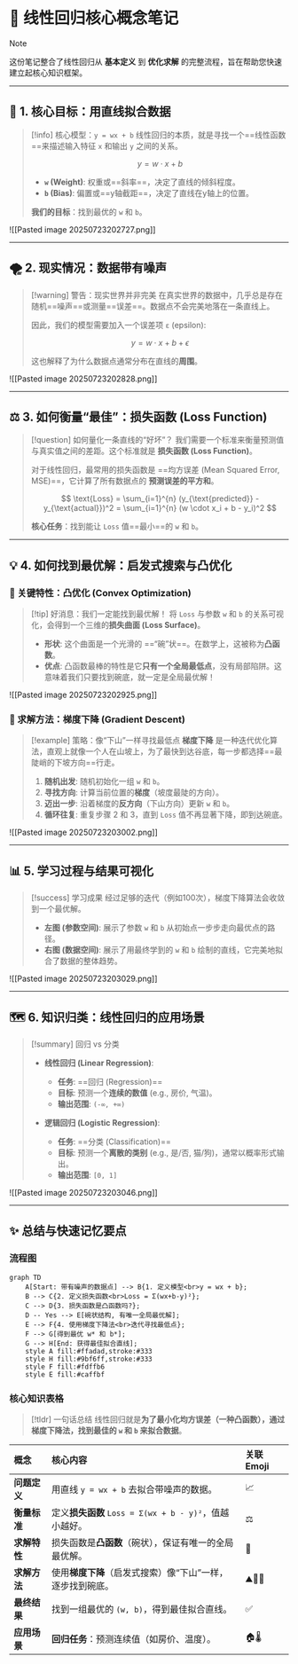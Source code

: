 # 🧠 线性回归核心概念笔记

> [!note]
> 这份笔记整合了线性回归从 **基本定义** 到 **优化求解** 的完整流程，旨在帮助您快速建立起核心知识框架。

---

## 🎯 1. 核心目标：用直线拟合数据

> [!info] 核心模型：`y = wx + b`
> 线性回归的本质，就是寻找一个==线性函数==来描述输入特征 `x` 和输出 `y` 之间的关系。
>
> $$
> y = w \cdot x + b
> $$
>
> - **`w` (Weight)**: 权重或==斜率==，决定了直线的倾斜程度。
> - **`b` (Bias)**: 偏置或==y轴截距==，决定了直线在y轴上的位置。
>
> **我们的目标**：找到最优的 `w` 和 `b`。

![[Pasted image 20250723202727.png]]

---

## 🌪️ 2. 现实情况：数据带有噪声

> [!warning] 警告：现实世界并非完美
> 在真实世界的数据中，几乎总是存在随机==噪声==或测量==误差==。数据点不会完美地落在一条直线上。
>
> 因此，我们的模型需要加入一个误差项 `ε` (epsilon):
>
> $$
> y = w \cdot x + b + \epsilon
> $$
>
> 这也解释了为什么数据点通常分布在直线的**周围**。

![[Pasted image 20250723202828.png]]

---

## ⚖️ 3. 如何衡量“最佳”：损失函数 (Loss Function)

> [!question] 如何量化一条直线的“好坏”？
> 我们需要一个标准来衡量预测值与真实值之间的差距。这个标准就是 **损失函数 (Loss Function)**。
>
> 对于线性回归，最常用的损失函数是 ==均方误差 (Mean Squared Error, MSE)==，它计算了所有数据点的 **预测误差的平方和**。
>
> $$
> \text{Loss} = \sum_{i=1}^{n} (y_{\text{predicted}} - y_{\text{actual}})^2 = \sum_{i=1}^{n} (w \cdot x_i + b - y_i)^2
> $$
>
> **核心任务**：找到能让 `Loss` 值==最小==的 `w` 和 `b`。

---

## 💡 4. 如何找到最优解：启发式搜索与凸优化

### 💎 关键特性：凸优化 (Convex Optimization)

> [!tip] 好消息：我们一定能找到最优解！
> 将 `Loss` 与参数 `w` 和 `b` 的关系可视化，会得到一个三维的**损失曲面 (Loss Surface)**。
>
> - **形状**: 这个曲面是一个光滑的 ==“碗”状==。在数学上，这被称为**凸函数**。
> - **优点**: 凸函数最棒的特性是它**只有一个全局最低点**，没有局部陷阱。这意味着我们只要找到碗底，就一定是全局最优解！

![[Pasted image 20250723202925.png]]

### 🧭 求解方法：梯度下降 (Gradient Descent)

> [!example] 策略：像“下山”一样寻找最低点
> **梯度下降** 是一种迭代优化算法，直观上就像一个人在山坡上，为了最快到达谷底，每一步都选择==最陡峭的下坡方向==行走。
> 1.  **随机出发**: 随机初始化一组 `w` 和 `b`。
> 2.  **寻找方向**: 计算当前位置的**梯度**（坡度最陡的方向）。
> 3.  **迈出一步**: 沿着梯度的**反方向**（下山方向）更新 `w` 和 `b`。
> 4.  **循环往复**: 重复步骤 2 和 3，直到 `Loss` 值不再显著下降，即到达碗底。

![[Pasted image 20250723203002.png]]

---

## 📊 5. 学习过程与结果可视化

> [!success] 学习成果
> 经过足够的迭代（例如100次），梯度下降算法会收敛到一个最优解。
> - **左图 (参数空间)**: 展示了参数 `w` 和 `b` 从初始点一步步走向最优点的路径。
> - **右图 (数据空间)**: 展示了用最终学到的 `w` 和 `b` 绘制的直线，它完美地拟合了数据的整体趋势。

![[Pasted image 20250723203029.png]]

---

## 🗺️ 6. 知识归类：线性回归的应用场景

> [!summary] 回归 vs 分类
> - **线性回归 (Linear Regression)**:
>   - **任务**: ==回归 (Regression)==
>   - **目标**: 预测一个**连续的数值** (e.g., 房价, 气温)。
>   - **输出范围**: `(-∞, +∞)`
>
> - **逻辑回归 (Logistic Regression)**:
>   - **任务**: ==分类 (Classification)==
>   - **目标**: 预测一个**离散的类别** (e.g., 是/否, 猫/狗)，通常以概率形式输出。
>   - **输出范围**: `[0, 1]`

![[Pasted image 20250723203046.png]]

---

## ✨ 总结与快速记忆要点

### 流程图

```mermaid
graph TD
    A[Start: 带有噪声的数据点] --> B{1. 定义模型<br>y = wx + b};
    B --> C{2. 定义损失函数<br>Loss = Σ(wx+b-y)²};
    C --> D{3. 损失函数是凸函数吗?};
    D -- Yes --> E[碗状结构, 有唯一全局最优解];
    E --> F{4. 使用梯度下降法<br>迭代寻找最低点};
    F --> G[得到最优 w* 和 b*];
    G --> H[End: 获得最佳拟合直线];
    style A fill:#ffadad,stroke:#333
    style H fill:#9bf6ff,stroke:#333
    style F fill:#fdffb6
    style E fill:#caffbf
```

### 核心知识表格

> [!tldr] 一句话总结
> 线性回归就是**为了最小化均方误差（一种凸函数），通过梯度下降法，找到最佳的 `w` 和 `b` 来拟合数据**。

| 概念       | 核心内容                                      | 关联 Emoji |
| :------- | :---------------------------------------- | :------- |
| **问题定义** | 用直线 `y = wx + b` 去拟合带噪声的数据。               | 📈       |
| **衡量标准** | 定义**损失函数** `Loss = Σ(wx + b - y)²`，值越小越好。 | ⚖️       |
| **求解特性** | 损失函数是**凸函数**（碗状），保证有唯一的全局最优解。             | 🥣       |
| **求解方法** | 使用**梯度下降**（启发式搜索）像“下山”一样，逐步找到碗底。          | ⛰️🚶‍♂️  |
| **最终结果** | 找到一组最优的 `(w, b)`，得到最佳拟合直线。                | ✅        |
| **应用场景** | **回归任务**：预测连续值（如房价、温度）。                   | 🏠🌡️    |